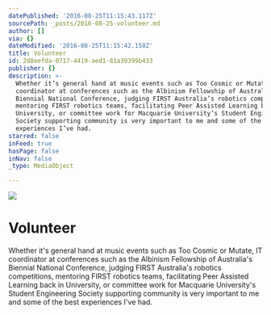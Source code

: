 ```yaml
---
datePublished: '2016-08-25T11:15:43.117Z'
sourcePath: _posts/2016-08-25-volunteer.md
author: []
via: {}
dateModified: '2016-08-25T11:15:42.158Z'
title: Volunteer
id: 2d8eefda-0717-4419-aed1-81a39399b433
publisher: {}
description: >-
  Whether it’s general hand at music events such as Too Cosmic or Mutate, IT
  coordinator at conferences such as the Albinism Fellowship of Australia’s
  Biennial National Conference, judging FIRST Australia’s robotics competitions,
  mentoring FIRST robotics teams, facilitating Peer Assisted Learning back in
  University, or committee work for Macquarie University’s Student Engineering
  Society supporting community is very important to me and some of the best
  experiences I’ve had.
starred: false
inFeed: true
hasPage: false
inNav: false
_type: MediaObject

---
```

![](https://the-grid-user-content.s3-us-west-2.amazonaws.com/9d3f86ac-43fa-4dc8-841c-a3a04577f770.png)

# Volunteer

Whether it's general hand at music events such as Too Cosmic or Mutate, IT coordinator at conferences such as the Albinism Fellowship of Australia's Biennial National Conference, judging FIRST Australia's robotics competitions, mentoring FIRST robotics teams, facilitating Peer Assisted Learning back in University, or committee work for Macquarie University's Student Engineering Society supporting community is very important to me and some of the best experiences I've had.